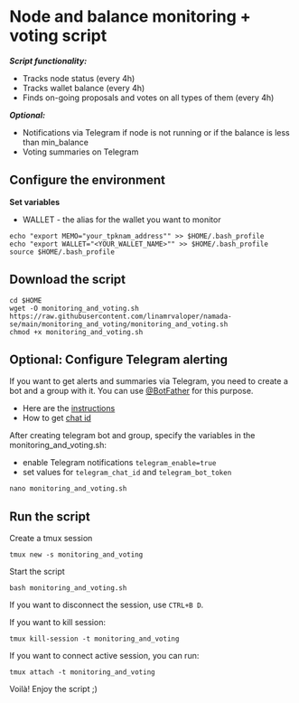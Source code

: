 # Node and balance monitoring + voting script

***Script functionality:***
- Tracks node status (every 4h)
- Tracks wallet balance (every 4h)
- Finds on-going proposals and votes on all types of them (every 4h)

***Optional:***
- Notifications via Telegram if node is not running or if the balance is less than min_balance
- Voting summaries on Telegram

## Configure the environment
**Set variables**
- WALLET - the alias for the wallet you want to monitor
~~~
echo "export MEMO="your_tpknam_address"" >> $HOME/.bash_profile
echo "export WALLET="<YOUR_WALLET_NAME>"" >> $HOME/.bash_profile
source $HOME/.bash_profile
~~~

## Download the script
~~~
cd $HOME
wget -O monitoring_and_voting.sh https://raw.githubusercontent.com/linamrvaloper/namada-se/main/monitoring_and_voting/monitoring_and_voting.sh
chmod +x monitoring_and_voting.sh
~~~

## Optional: Configure Telegram alerting
If you want to get alerts and summaries via Telegram, you need to create a bot and a group with it. You can use [@BotFather](https://t.me/BotFather) for this purpose.
- Here are the [instructions](https://sematext.com/docs/integration/alerts-telegram-integration/)
- How to get [chat id](https://stackoverflow.com/questions/32423837/telegram-bot-how-to-get-a-group-chat-id)

After creating telegram bot and group, specify the variables in the monitoring_and_voting.sh:
- enable Telegram notifications ```telegram_enable=true```
- set values for ```telegram_chat_id``` and ```telegram_bot_token```
~~~
nano monitoring_and_voting.sh
~~~

## Run the script 
Create a tmux session
~~~
tmux new -s monitoring_and_voting
~~~

Start the script
~~~
bash monitoring_and_voting.sh
~~~

If you want to disconnect the session, use ```CTRL+B D```. 

If you want to kill session:
~~~
tmux kill-session -t monitoring_and_voting
~~~

If you want to connect active session, you can run:
~~~
tmux attach -t monitoring_and_voting
~~~


Voilà! Enjoy the script ;)
